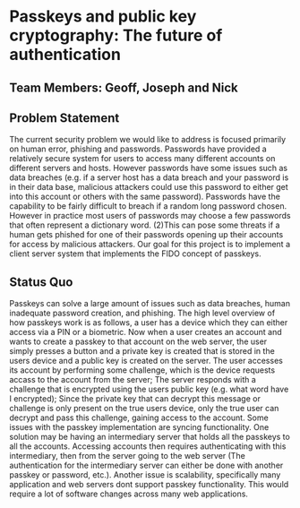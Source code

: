 # Passkeys and public key cryptography: The future of authentication

## Team Members: Geoff, Joseph and Nick

## Problem Statement
The current security problem we would like to address is focused primarily on human error, phishing and passwords. Passwords have provided a relatively secure system for users to access many different accounts on different servers and hosts. However passwords have some issues such as data breaches (e.g. if a server host has a data breach and your password is in their data base, malicious attackers could use this password to either get into this account or others with the same password). Passwords have the capability to be fairly difficult to breach if a random long password chosen. However in practice most users of passwords may choose a few passwords that often represent a dictionary word. (2)This can pose some threats if a human gets phished for one of their passwords opening up their accounts for access by malicious attackers. Our goal for this project is to implement a client server system that implements the FIDO concept of passkeys. 

## Status Quo
Passkeys can solve a large amount of issues such as data breaches, human inadequate password creation, and phishing. The high level overview of how passkeys work is as follows, a user has a device which they can either access via a PIN or a biometric. Now when a user creates an account and wants to create a passkey to that account on the web server, the user simply presses a button and a private key is created that is stored in the users device and a public key is created on the server. The user accesses its account by performing some challenge, which is the device requests accass to the account from the server; The server responds with a challenge that is encrypted using the users public key (e.g. what word have I encrypted); Since the private key that can decrypt this message or challenge is only present on the true users device, only the true user can decrypt and pass this challenge, gaining access to the account. Some issues with the passkey implementation are syncing functionality. One solution may be having an intermediary server that holds all the passkeys to all the accounts. Accessing accounts then requires authenticating with this intermediary, then from the server going to the web server (The authentication for the intermediary server can either be done with another passkey or password, etc.). Another issue is scalability, specifically many application and web servers dont support passkey functionality. This would require a lot of software changes across many web applications.
